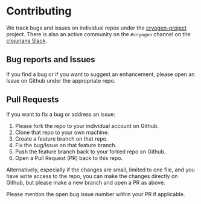 # Contributing

We track bugs and issues on individual repos under the
[cryogen-project](https://github.com/cryogen-project) project.
There is also an active community on the `#cryogen` channel on the
[clojurians Slack](https://clojurians.slack.com).

## Bug reports and Issues

If you find a bug or if you want to suggest an enhancement, please
open an Issue on Github under the appropriate repo.

## Pull Requests

If you want to fix a bug or address an issue:

1. Please fork the repo to your individual account on Github.
2. Clone that repo to your own machine.
3. Create a feature branch on that repo.
4. Fix the bug/issue on that feature branch.
5. Push the feature branch back to your forked repo on Github.
6. Open a Pull Request (PR) back to this repo.

Alternatively, especially if the changes are small, limited to one
file, and you have write access to the repo, you can make the changes
directly on Github, but please make a new branch and open a PR as
above.

Please mention the open bug issue number within your PR if
applicable.
